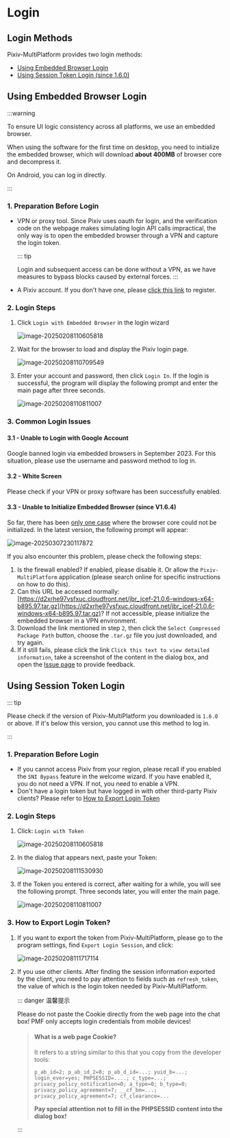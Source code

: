 # Login

## Login Methods

Pixiv-MultiPlatform provides two login methods:

- [Using Embedded Browser Login](#using-embedded-browser-login)
- [Using Session Token Login (since 1.6.0)](#using-session-token-login)

## Using Embedded Browser Login

:::warning

To ensure UI logic consistency across all platforms, we use an embedded browser.

When using the software for the first time on desktop, you need to initialize the embedded browser, which will download **about 400MB** of browser core and decompress it.

On Android, you can log in directly.

:::

### 1. Preparation Before Login

- VPN or proxy tool. Since Pixiv uses oauth for login, and the verification code on the webpage makes simulating login API calls impractical, the only way is to open the embedded browser through a VPN and capture the login token.

  ::: tip

  Login and subsequent access can be done without a VPN, as we have measures to bypass blocks caused by external forces.
  :::

- A Pixiv account. If you don't have one, please [click this link](https://accounts.pixiv.net/signup) to register.

### 2. Login Steps

1. Click `Login with Embedded Browser` in the login wizard

   ![image-20250208110605818](./login.assets/image-20250208110605818.png)

2. Wait for the browser to load and display the Pixiv login page.

   ![image-20250208110709549](./login.assets/image-20250208110709549.png)

3. Enter your account and password, then click `Login In`. If the login is successful, the program will display the following prompt and enter the main page after three seconds.

   ![image-20250208110811007](./login.assets/image-20250208110811007.png)

### 3. Common Login Issues

#### 3.1 - Unable to Login with Google Account

Google banned login via embedded browsers in September 2023. For this situation, please use the username and password method to log in.

#### 3.2 - White Screen

Please check if your VPN or proxy software has been successfully enabled.

#### 3.3 - Unable to Initialize Embedded Browser (since V1.6.4)

So far, there has been [only one case](https://github.com/kagg886/Pixiv-MultiPlatform/issues/16) where the browser core could not be initialized. In the latest version, the following prompt will appear:

![image-20250307230117872](./login.assets/image-20250307230117872.png)

If you also encounter this problem, please check the following steps:

1. Is the firewall enabled?
   If enabled, please disable it.
   Or allow the `Pixiv-MultiPlatform` application (please search online for specific instructions on how to do this).
2. Can this URL be accessed normally: [https://d2xrhe97vsfxuc.cloudfront.net/jbr_jcef-21.0.6-windows-x64-b895.97.tar.gz](https://d2xrhe97vsfxuc.cloudfront.net/jbr_jcef-21.0.6-windows-x64-b895.97.tar.gz)?
   If not accessible, please initialize the embedded browser in a VPN environment.
3. Download the link mentioned in step `2`, then click the `Select Compressed Package Path` button, choose the `.tar.gz` file you just downloaded, and try again.
4. If it still fails, please click the link `Click this text to view detailed information`, take a screenshot of the content in the dialog box, and open the [Issue page](https://github.com/kagg886/Pixiv-MultiPlatform/issues/new?template=功能故障.md) to provide feedback.

## Using Session Token Login

::: tip

Please check if the version of Pixiv-MultiPlatform you downloaded is `1.6.0` or above. If it's below this version, you cannot use this method to log in.

:::

### 1. Preparation Before Login

- If you cannot access Pixiv from your region, please recall if you enabled the `SNI Bypass` feature in the welcome wizard.
   If you have enabled it, you do not need a VPN. If not, you need to enable a VPN.
- Don't have a login token but have logged in with other third-party Pixiv clients? Please refer to [How to Export Login Token](#3-how-to-export-login-token)

### 2. Login Steps

1. Click: `Login with Token`

   ![image-20250208110605818](./login.assets/image-20250208110605818.png)

2. In the dialog that appears next, paste your Token:

   ![image-20250208111530930](./login.assets/image-20250208111530930.png)

3. If the Token you entered is correct, after waiting for a while, you will see the following prompt. Three seconds later, you will enter the main page.

   ![image-20250208110811007](./login.assets/image-20250208110811007.png)

### 3. How to Export Login Token?

1. If you want to export the token from Pixiv-MultiPlatform, please go to the program settings, find `Export Login Session`, and click:

   ![image-20250208111717114](./login.assets/image-20250208111717114.png)

2. If you use other clients. After finding the session information exported by the client, you need to pay attention to fields such as `refresh_token`, the value of which is the login token needed by Pixiv-MultiPlatform.
   

   ::: danger 温馨提示

   Please do not paste the Cookie directly from the web page into the chat box! PMF only accepts login credentials from mobile devices!

   > #### What is a web page Cookie?
   >
   > It refers to a string similar to this that you copy from the developer tools:
   >
   > ```
   > p_ab_id=2; p_ab_id_2=8; p_ab_d_id=...; yuid_b=...; login_ever=yes; PHPSESSID=....; c_type=...; privacy_policy_notification=0; a_type=0; b_type=0; privacy_policy_agreement=7; __cf_bm=...; privacy_policy_agreement=7; cf_clearance=...
   > ```
   >
   > **Pay special attention not to fill in the PHPSESSID content into the dialog box!**

   :::